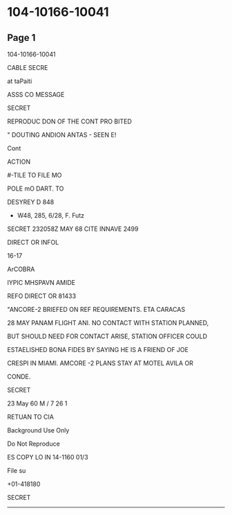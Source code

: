 # 104-10166-10041

## Page 1

104-10166-10041

CABLE SECRE

at taPaiti

ASSS CO MESSAGE

SECRET

REPRODUC DON OF THE CONT PRO BITED

" DOUTING ANDION ANTAS - SEEN E!

Cont

ACTION

#-TILE TO FILE MO

POLE mO DART. TO

DESYREY D 848

- W48, 285, 6/28, F. Futz

SECRET 232058Z MAY 68 CITE INNAVE 2499

DIRECT OR INFOL

16-17

ArCOBRA

IYPIC MHSPAVN AMIDE

REFO DIRECT OR 81433

"ANCORE-2 BRIEFED ON REF REQUIREMENTS. ETA CARACAS

28 MAY PANAM FLIGHT ANI. NO CONTACT WITH STATION PLANNED,

BUT SHOULD NEED FOR CONTACT ARISE, STATION OFFICER COULD

ESTAELISHED BONA FIDES BY SAYING HE IS A FRIEND OF JOE

CRESPI IN MIAMI. AMCORE -2 PLANS STAY AT MOTEL AVILA OR

CONDE.

SECRET

23 May 60 M / 7 26 1

RETUAN TO CIA

Background Use Only

Do Not Reproduce

ES COPY LO IN 14-1160 01/3

File su

+01-418180

SECRET

---

